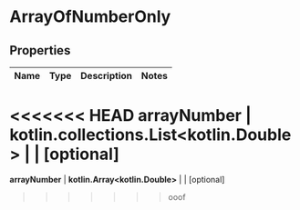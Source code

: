 
# ArrayOfNumberOnly

## Properties
Name | Type | Description | Notes
------------ | ------------- | ------------- | -------------
<<<<<<< HEAD
**arrayNumber** | **kotlin.collections.List&lt;kotlin.Double&gt;** |  |  [optional]
=======
**arrayNumber** | **kotlin.Array&lt;kotlin.Double&gt;** |  |  [optional]
>>>>>>> ooof



